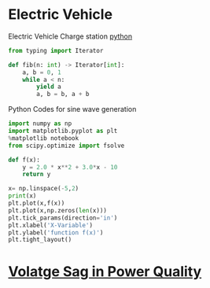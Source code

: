 # Electric Vehicle
Electric Vehicle Charge station
[python](https://www.anaconda.com/distribution/)
```python
from typing import Iterator

def fib(n: int) -> Iterator[int]:
    a, b = 0, 1
    while a < n:
        yield a
        a, b = b, a + b
```

Python Codes for sine wave generation
```python
import numpy as np
import matplotlib.pyplot as plt
%matplotlib notebook
from scipy.optimize import fsolve

def f(x):
    y = 2.0 * x**2 + 3.0*x - 10
    return y

x= np.linspace(-5,2)
print(x)
plt.plot(x,f(x))
plt.plot(x,np.zeros(len(x)))
plt.tick_params(direction='in')
plt.xlabel('X-Variable')
plt.ylabel('function f(x)')
plt.tight_layout()
```
# [Volatge Sag in Power Quality](vsag.html) 
